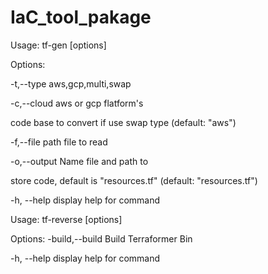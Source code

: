 # IaC_tool_pakage
Usage: tf-gen [options]


Options:


  -t,--type <cloud flatform or type to gen>  aws,gcp,multi,swap


  -c,--cloud <cloud flatform>                aws or gcp flatform's 
  
  code base to convert if use swap type (default: "aws")


  -f,--file <path to file>                   path file to read


  -o,--output <out put file>                 Name file and path to 
  
  store code, default is "resources.tf" (default: "resources.tf")


  -h, --help                                 display help for command





Usage: tf-reverse [options]

Options:
  -build,--build  Build Terraformer Bin


  -h, --help      display help for command

